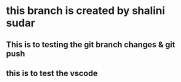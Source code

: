 # this branch is created by shalini sudar

## This is to testing the git branch changes & git push

## this is to test the vscode 
